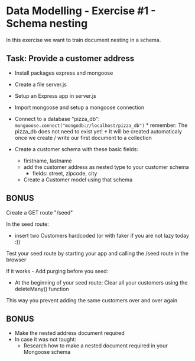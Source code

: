 # Data Modelling - Exercise #1 - Schema nesting

In this exercise we want to train document nesting in a schema.

## Task: Provide a customer address

* Install packages express and mongoose
* Create a file server.js
* Setup an Express app in server.js

* Import mongoose and setup a mongoose connection
* Connect to a database "pizza_db": `mongooose.connect("mongodb://localhost/pizza_db")`
        * remember: The pizza_db does not need to exist yet!
        * It will be created automaticaly once we create / write our first document to a collection

* Create a customer schema with these basic fields: 
    * firstname, lastname
    * add the customer address as nested type to your customer schema
        * fields: street, zipcode, city
    * Create a Customer model using that schema


## BONUS

Create a GET route "/seed"

In the seed route:
- insert two Customers hardcoded (or with faker if you are not lazy today :))

Test your seed route by starting your app and calling the /seed route in the browser

If it works - Add purging before you seed:
- At the beginning of your seed route: Clear all your customers using the deleteMany() function

This way you prevent adding the same customers over and over again


## BONUS

* Make the nested address document required 
* In case it was not taught: 
    * Research how to make a nested document required in your Mongoose schema
